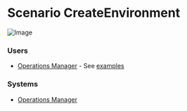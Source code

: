 # Scenario CreateEnvironment

![Image](./UseCases/ManageEnvironment/CreateEnvironment.png)

### Users

* [Operations Manager](Actor-Operations-Manager) - See [examples](Actor-OperationsManager.md#create-environment)

### Systems

* [Operations Manager](SubSystem-OperationsManager)
